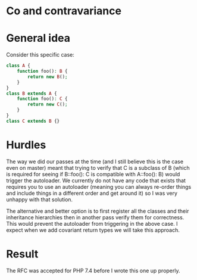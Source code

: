 # Co and contravariance


# General idea

Consider this specific case:

```php
class A {
    function foo(): B {
        return new B();
    }
}
class B extends A {
    function foo(): C {
        return new C();
    }
}
class C extends B {}
```

# Hurdles

The way we did our passes at the time (and I still believe this is the case even on master) meant that trying to verify that C is a subclass of B (which is required for seeing if B::foo(): C is compatible with A::foo(): B) would trigger the autoloader. We currently do not have any code that exists that requires you to use an autoloader (meaning you can always re-order things and include things in a different order and get around it) so I was very unhappy with that solution.


The alternative and better option is to first register all the classes and their inheritance hierarchies then in another pass verify them for correctness. This would prevent the autoloader from triggering in the above case. I expect when we add covariant return types we will take this approach.


# Result

The RFC was accepted for PHP 7.4 before I wrote this one up properly.